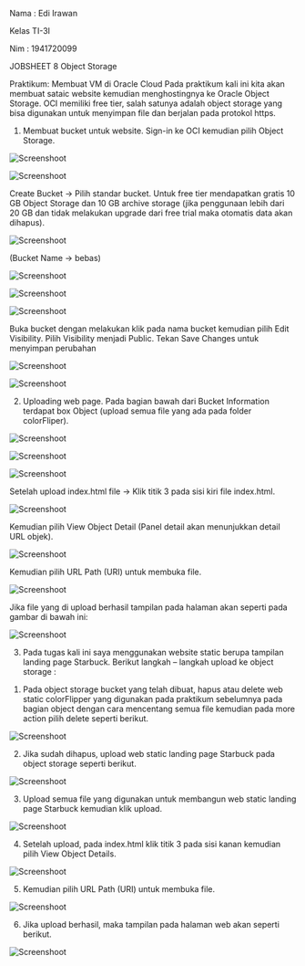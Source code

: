 Nama : Edi Irawan 

Kelas TI-3I


Nim : 1941720099


JOBSHEET 8
		Object Storage





Praktikum: Membuat VM di Oracle Cloud
Pada praktikum kali ini kita akan membuat sataic website kemudian menghostingnya ke Oracle Object Storage. OCI memiliki free tier, salah satunya adalah object storage yang bisa digunakan untuk menyimpan file dan berjalan pada protokol https.
1.	Membuat bucket untuk website. Sign-in ke OCI kemudian pilih Object Storage.

![Screenshoot ](img/Capture.png)

![Screenshoot ](img/Capture1.png)


Create Bucket → Pilih standar bucket. 
Untuk free tier mendapatkan gratis 10 GB Object Storage dan 10 GB archive storage (jika penggunaan lebih dari 20 GB dan tidak melakukan upgrade dari free trial maka otomatis data akan dihapus).


![Screenshoot ](img/Capture2.png)


(Bucket Name → bebas)



![Screenshoot ](img/Capture3.png)

![Screenshoot ](img/Capture4.png)

![Screenshoot ](img/Capture5.png)



Buka bucket dengan melakukan klik pada nama bucket kemudian pilih Edit Visibility. Pilih Visibility menjadi Public. Tekan Save Changes untuk menyimpan perubahan


![Screenshoot ](img/Capture6.png)


![Screenshoot ](img/Capture7.png)



2.	Uploading web page. Pada bagian bawah dari Bucket Information terdapat box Object (upload semua file yang ada pada folder colorFliper).



![Screenshoot ](img/Capture8.png)

![Screenshoot ](img/Capture9.png)

![Screenshoot ](img/Capture10.png)


Setelah upload index.html file → Klik titik 3 pada sisi kiri file index.html.


![Screenshoot ](img/Capture11.png)


Kemudian pilih View Object Detail (Panel detail akan menunjukkan detail URL objek).

![Screenshoot ](img/Capture12.png)


Kemudian pilih URL Path (URI) untuk membuka file.

![Screenshoot ](img/Capture13.png)


Jika file yang di upload berhasil tampilan pada halaman akan seperti pada gambar di bawah ini:

![Screenshoot ](img/Capture14.png)



3.	Pada tugas kali ini saya menggunakan website static berupa tampilan landing page Starbuck. Berikut langkah – langkah upload ke object storage : 
1)	Pada object storage bucket yang telah dibuat, hapus atau delete web static colorFlipper yang digunakan pada praktikum sebelumnya pada bagian object dengan cara mencentang semua file kemudian pada more action pilih delete seperti berikut.



![Screenshoot ](img/Capture15.png)



2)	Jika sudah dihapus, upload web static landing page Starbuck pada object storage seperti berikut.


![Screenshoot ](img/Capture16.png)


3)	Upload semua file yang digunakan untuk membangun web static landing page Starbuck kemudian klik upload.


![Screenshoot ](img/Capture17.png)

4)	Setelah upload, pada index.html klik titik 3 pada sisi kanan kemudian pilih View Object Details.


![Screenshoot ](img/Capture18.png)

5)	Kemudian pilih URL Path (URI) untuk membuka file.



![Screenshoot ](img/Capture19.png)


6)	Jika upload berhasil, maka tampilan pada halaman web akan seperti berikut.


![Screenshoot ](img/Capture20.png)









